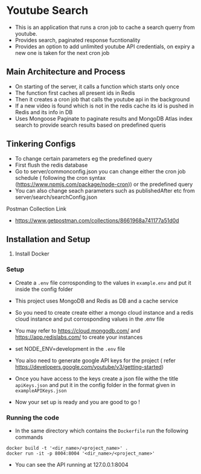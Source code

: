 # Youtube Search

- This is an application that runs a cron job to cache a search querry from youtube.
- Provides search, paginated response fucntionality
- Provides an option to add unlimited youtube API credentials, on expiry a new one is taken for the next cron job

## Main Architecture and Process

- On starting of the server, it calls a function which starts only once
- The function first caches all present ids in Redis
- Then it creates a cron job that calls the youtube api in the background
- If a new video is found which is not in the redis cache its id is pushed in Redis and its info in DB
- Uses Mongoose Paginate to paginate results and MongoDB Atlas index search to provide search results based on predefined queris

## Tinkering Configs

- To change certain parameters eg the predefined query
- First flush the redis database
- Go to server/commonconfig.json you can change either the cron job schedule ( following the cron syntax (https://www.npmjs.com/package/node-cron)) or the predefined query
- You can also change seach parameters such as publishedAfter etc from server/search/searchConfig.json

Postman Collection Link

- https://www.getpostman.com/collections/8661968a741177a51d0d

## Installation and Setup

1. Install Docker

### Setup

- Create a `.env` file corrosponding to the values in `example.env` and put it inside the config folder
- This project uses MongoDB and Redis as DB and a cache service
- So you need to create create either a mongo cloud instance and a redis cloud instance and put corrosponding values in the .env file
- You may refer to https://cloud.mongodb.com/ and https://app.redislabs.com/ to create your instances
- set NODE_ENV=development in the `.env` file

- You also need to generate google API keys for the project ( refer https://developers.google.com/youtube/v3/getting-started)
- Once you have access to the keys create a json file withe the title `apiKeys.json` and put it in the config folder in the format given in `exampleAPIKeys.json`
- Now your set up is ready and you are good to go !

### Running the code

- In the same directory which contains the `Dockerfile` run the following commands

```
docker build -t '<dir_name>/<project_name>' .
docker run -it -p 8004:8004 '<dir_name>/<project_name>'
```

- You can see the API running at 127.0.0.1:8004
